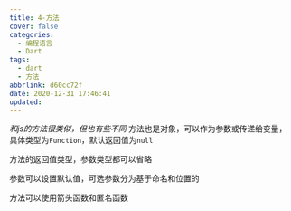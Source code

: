 ```yaml
---
title: 4-方法
cover: false
categories:
  - 编程语言
  - Dart
tags:
  - dart
  - 方法
abbrlink: d60cc72f
date: 2020-12-31 17:46:41
updated:
---
```

*和js的方法很类似，但也有些不同*
方法也是对象，可以作为参数或传递给变量，具体类型为`Function`，默认返回值为`null`

方法的返回值类型，参数类型都可以省略

参数可以设置默认值，可选参数分为基于命名和位置的

方法可以使用箭头函数和匿名函数

